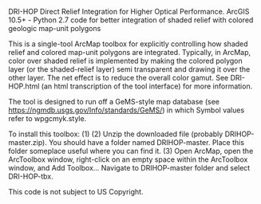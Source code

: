 DRI-HOP
Direct Relief Integration for Higher Optical Performance. ArcGIS 10.5+ - Python 2.7 code for better integration of shaded relief with colored geologic map-unit polygons

This is a single-tool ArcMap toolbox for explicitly controlling how shaded relief and colored map-unit polygons are integrated. Typically, in ArcMap, color over shaded relief is implemented by making the colored polygon layer (or the shaded-relief layer) semi transparent and drawing it over the other layer. The net effect is to reduce the overall color gamut.  See DRI-HOP.html (an html transcription of the tool interface) for more information. 

The tool is designed to run off a GeMS-style map database (see https://ngmdb.usgs.gov/Info/standards/GeMS/) in which Symbol values refer to wpgcmyk.style. 

To install this toolbox:
(1) 
(2) Unzip the downloaded file (probably DRIHOP-master.zip). You should have a folder named DRIHOP-master. Place this folder someplace useful where you can find it.
(3) Open ArcMap, open the ArcToolbox window, right-click on an empty space within the ArcToolbox window, and Add Toolbox... Navigate to DRIHOP-master folder and select DRI-HOP-tbx.  

This code is not subject to US Copyright.  

